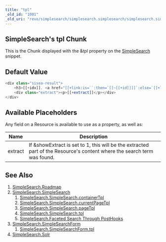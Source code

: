 ```yaml
---
title: "tpl"
_old_id: "1001"
_old_uri: "revo/simplesearch/simplesearch.simplesearch/simplesearch.simplesearch.tpl"
---
```


## SimpleSearch's tpl Chunk

This is the Chunk displayed with the &tpl property on the [SimpleSearch](extras/simplesearch/simplesearch.simplesearch "SimpleSearch.SimpleSearch") snippet.

## Default Value

``` php
<div class="sisea-result">
    <h3>[[+idx]]. <a href="[[+link:is=``:then=`[[~[[+id]]]]`:else=`[[+link]]`]]" title="[[+longtitle]]">[[+pagetitle]]</a></h3>
    <div class="extract"><p>[[+extract]]</p></div>
</div>
```

## Available Placeholders

Any field on a Resource is available to use as a property, as well as:

| Name    | Description                                                                                                             |
| ------- | ----------------------------------------------------------------------------------------------------------------------- |
| extract | If &showExtract is set to 1, this will be the extracted part of the Resource's content where the search term was found. |

## See Also

1. [SimpleSearch.Roadmap](extras/simplesearch/simplesearch.roadmap)
2. [SimpleSearch.SimpleSearch](extras/simplesearch/simplesearch.simplesearch)
     1. [SimpleSearch.SimpleSearch.containerTpl](extras/simplesearch/simplesearch.simplesearch/simplesearch.simplesearch.containertpl)
     2. [SimpleSearch.SimpleSearch.currentPageTpl](extras/simplesearch/simplesearch.simplesearch/simplesearch.simplesearch.currentpagetpl)
     3. [SimpleSearch.SimpleSearch.pageTpl](extras/simplesearch/simplesearch.simplesearch/simplesearch.simplesearch.pagetpl)
     4. [SimpleSearch.SimpleSearch.tpl](extras/simplesearch/simplesearch.simplesearch/simplesearch.simplesearch.tpl)
     5. [SimpleSearch.Faceted Search Through PostHooks](extras/simplesearch/simplesearch.simplesearch/simplesearch.faceted-search-through-posthooks)
3. [SimpleSearch.SimpleSearchForm](extras/simplesearch/simplesearch.simplesearchform)
     1. [SimpleSearch.SimpleSearchForm.tpl](extras/simplesearch/simplesearch.simplesearchform/simplesearch.simplesearchform.tpl)
4. [SimpleSearch.Solr](extras/simplesearch/simplesearch.solr)